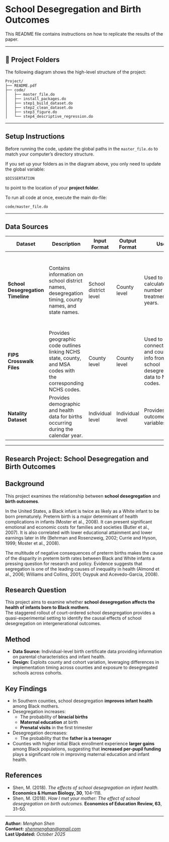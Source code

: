 # School Desegregation and Birth Outcomes

This README file contains instructions on how to replicate the results of the paper.

---

## 📁 Project Folders

The following diagram shows the high-level structure of the project:

```
Project/
├── README.pdf
├── code/
│   ├── master_file.do
│   ├── install_packages.do
│   ├── step1_build_dataset.do
│   ├── step2_clean_dataset.do
│   ├── step3_figure.do
│   └── step4_descriptive_regression.do
```

---

## Setup Instructions

Before running the code, update the global paths in the `master_file.do` to match your computer’s directory structure.  

If you set up your folders as in the diagram above, you only need to update the global variable:

```
$DISSERTATION
```

to point to the location of your **project folder**.

To run all code at once, execute the main do-file:

```
code/master_file.do
```

---

## Data Sources

| Dataset | Description | Input Format | Output Format | Use | Access |
|----------|--------------|--------------|---------------|-----|--------|
| **School Desegregation Timeline** | Contains information on school district names, desegregation timing, county names, and state names. | School district level | County level | Used to calculate the number of treatment years. | Downloaded data from [*Guryan.* (2004). *"Desegregation and Black Dropout Rates."* *American Economic Review*, 94(4), 919–943.](https://www.aeaweb.org/articles?id=10.1257/0002828042002679) |
| **FIPS Crosswalk Files** | Provides geographic code outlines linking NCHS state, county, and MSA codes with the corresponding NCHS codes. | County level | County level | Used to connect state and county info from the school desegregation data to NCHS codes. | Downloaded from [NBER website](https://www.nber.org/research/data/national-center-health-statistics-nchs-federal-information-processing-series-fips-state-county-and). |
| **Natality Dataset** | Provides demographic and health data for births occurring during the calendar year. | Individual level | Individual level | Provides outcome variables. | Downloaded from [NBER website](https://data.nber.org/nvss/natality/dta/). |

---
## Research Project: School Desegregation and Birth Outcomes

## Background 

This project examines the relationship between **school desegregation** and **birth outcomes**.

In the United States, a Black infant is twice as likely as a White infant to be born prematurely. Preterm birth is a major determinant of health complications in infants (Moster et al., 2008). It can present significant emotional and economic costs for families and societies (Butler et al., 2007). It is also correlated with lower educational attainment and lower earnings later in life (Behrman and Rosenzweig, 2002; Currie and Hyson, 1999; Moster et al., 2008).

The multitude of negative consequences of preterm births makes the cause of the disparity in preterm birth rates between Black and White infants a pressing question for research and policy. Evidence suggests that segregation is one of the leading causes of inequality in health (Almond et al., 2006; Williams and Collins, 2001; Osypuk and Acevedo-Garcia, 2008).

## Research Question 

This project aims to examine whether **school desegregation affects the health of infants born to Black mothers**.  
The staggered rollout of court-ordered school desegregation provides a quasi-experimental setting to identify the causal effects of school desegregation on intergenerational outcomes.

## Method

- **Data Source:** Individual-level birth certificate data providing information on parental characteristics and infant health.  
- **Design:** Exploits county and cohort variation, leveraging differences in implementation timing across counties and exposure to desegregated schools across cohorts.  

## Key Findings

- In Southern counties, school desegregation **improves infant health** among Black mothers.  
- Desegregation increases:
  - The probability of **biracial births**  
  - **Maternal education** at birth  
  - **Prenatal visits** in the first trimester  
- Desegregation decreases:
  - The probability that the **father is a teenager**  
- Counties with higher initial Black enrollment experience **larger gains** among Black populations, suggesting that **increased per-pupil funding** plays a significant role in improving maternal education and infant health.

## References

- Shen, M. (2018). *The effects of school desegregation on infant health.* **Economics & Human Biology, 30**, 104–118.  
- Shen, M. (2018). *How I met your mother: The effect of school desegregation on birth outcomes.* **Economics of Education Review, 63**, 31–50.  

---


**Author:** *Menghan Shen*  
**Contact:** *shenmenghan@gmail.com*  
**Last Updated:** *October 2025*
